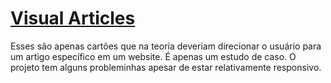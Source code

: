 # [Visual Articles](https://liarleycodie.github.io/links-em-forma-cartoes/)

Esses são apenas cartões que na teoria deveriam direcionar o usuário para um artigo específico em um website. É apenas um estudo de caso. O projeto tem alguns probleminhas apesar de estar relativamente responsivo.
